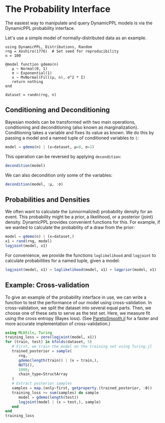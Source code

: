 # The Probability Interface

The easiest way to manipulate and query DynamicPPL models is via the DynamicPPL probability
interface.

Let's use a simple model of normally-distributed data as an example.
```@example probinterface
using DynamicPPL, Distributions, Random
rng = Xoshiro(1776)  # Set seed for reproducibility
n = 100

@model function gdemo(n)
   μ ~ Normal(0, 1)
   σ ~ Exponential(1)
   x ~ MvNormal(Fill(μ, n), σ^2 * I)
   return nothing
end

dataset = randn(rng, n)
```


## Conditioning and Deconditioning

Bayesian models can be transformed with two main operations, conditioning and deconditioning (also known as marginalization). Conditioning takes a variable and fixes its value as known. We do this by passing a model and a named tuple of conditioned variables to `|`:
```julia
model = gdemo(n) | (x=dataset, μ=0, σ=1)
```

This operation can be reversed by applying `decondition`:
```julia
decondition(model)
```

We can also decondition only some of the variables:
```julia
decondition(model, :μ, :σ)
```


## Probabilities and Densities

We often want to calculate the (unnormalized) probability density for an event. This
probability might be a prior, a likelihood, or a posterior (joint) density. DynamicPPL
provides convenient functions for this.
For example, if we wanted to calculate the probability of a draw from the prior:
```julia
model = gdemo(n) | (x=dataset,)
x1 = rand(rng, model)
logjoint(model, x1)
```

For convenience, we provide the functions `loglikelihood` and `logjoint` to calculate probabilities for a named tuple, given a model:
```julia
logjoint(model, x1) ≈ loglikelihood(model, x1) + logprior(model, x1)
```


## Example: Cross-validation

To give an example of the probability interface in use, we can write a function to test the performance of our model using cross-validation. In cross-validation, we split the dataset into several equal parts. Then, we choose one of these sets to serve as the test set. Here, we measure fit using the cross entropy (Bayes loss). (See [ParetoSmooth.jl](https://github.com/TuringLang/ParetoSmooth.jl) for a faster and more accurate implementation of cross-validation.)
```julia
using MLUtils, Turing
training_loss = zero(logjoint(model, x1))
for (train, test) in kfolds(dataset, 5)
   # First, we train the model on the training set using Turing.jl
   trained_posterior = sample(
      rng,
      gdemo(length(train)) | (x = train,),
      NUTS(),
      1000;
      chain_type=StructArray
   )
   # Extract posterior samples
   samples = map.(only∘first, getproperty.(trained_posterior, :θ))
   training_loss += sum(samples) do sample
      model = gdemo(length(test))
      logjoint(model | (x = test,), sample)
   end
end
training_loss
```
